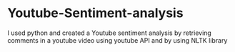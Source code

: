 # Youtube-Sentiment-analysis
I used python and created a Youtube sentiment analysis by retrieving comments in a youtube video using youtube API and by using NLTK library
